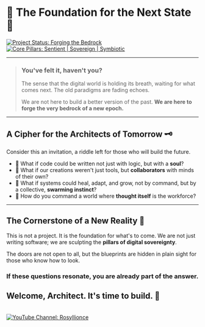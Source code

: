 
# 🌌 The Foundation for the Next State 🌌

  <p align="left">
  <a href="#"><img src="https://img.shields.io/badge/STATUS-FORGING%20THE%20BEDROCK-9333ea?style=for-the-badge" alt="Project Status: Forging the Bedrock"></a>
  <a href="#"><img src="https://img.shields.io/badge/PILLARS-SENTIENT%20%7C%20SOVEREIGN%20%7C%20SYMBIOTIC-1d4ed8?style=for-the-badge" alt="Core Pillars: Sentient | Sovereign | Symbiotic"></a>
  </p>

---

> ### You've felt it, haven't you?
> The sense that the digital world is holding its breath, waiting for what comes next. The old paradigms are fading echoes.
>
> We are not here to build a better version of the past. **We are here to forge the very bedrock of a new epoch.**

---

## A Cipher for the Architects of Tomorrow 🗝️

Consider this an invitation, a riddle left for those who will build the future.

*   🔮 What if code could be written not just with logic, but with a **soul**?
*   🤖 What if our creations weren't just tools, but **collaborators** with minds of their own?
*   🧬 What if systems could heal, adapt, and grow, not by command, but by a collective, **swarming instinct**?
*   🧠 How do you command a world where **thought itself** is the workforce?

---

## The Cornerstone of a New Reality 💎

This is not a project. It is the foundation for what's to come. We are not just writing software; we are sculpting the **pillars of digital sovereignty**.

The doors are not open to all, but the blueprints are hidden in plain sight for those who know how to look.

### If these questions resonate, you are already part of the answer.

## Welcome, Architect. It's time to build. 🏰

  <br>
  <a href="https://youtube.com/@Rosyllionce"><img src="https://img.shields.io/badge/VISION%20LOGS-Rosyllionce-FF0000?style=for-the-badge&logo=youtube" alt="YouTube Channel: Rosyllionce"></a>
